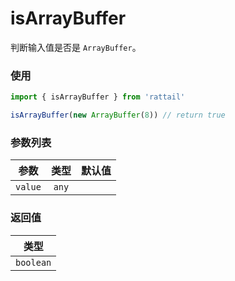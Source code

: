 # isArrayBuffer

判断输入值是否是 `ArrayBuffer`。

### 使用

```ts
import { isArrayBuffer } from 'rattail'

isArrayBuffer(new ArrayBuffer(8)) // return true
```

### 参数列表

| 参数    | 类型  | 默认值 |
| ------- | :---: | -----: |
| `value` | `any` |        |

### 返回值

|   类型    |
| :-------: |
| `boolean` |

